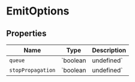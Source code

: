 # EmitOptions

## Properties

| Name | Type | Description |
|------|------|-------------|
| `queue` | `boolean | undefined` |  |
| `stopPropagation` | `boolean | undefined` |  |

